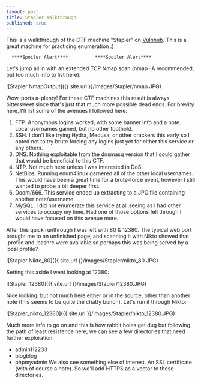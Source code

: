```yaml
---
layout: post
title: Stapler Walkthrough
published: true
---
```

This is a walkthrough of the CTF machine "Stapler" on [Vulnhub](https://www.vulnhub.com/entry/stapler-1,150/). This is a great machine for practicing enumeration :)


 
      ****Spoiler Alert****          ****Spoiler Alert****



Let's jump all in with an extended TCP Nmap scan (nmap -A recommended, but too much info to list here):

![Stapler NmapOutput]({{ site.url }}/images/Stapler/nmap.JPG)

Wow, ports a-plenty! For these CTF machines this result is always bittersweet since that's just that much more possible dead ends. For brevity here, I'll list some of the avenues I followed here:
	
1. FTP. Anonymous logins worked, with some banner info and a note. Local usernames gained, but no other foothold.
2. SSH. I don't like trying Hydra, Medusa, or other crackers this early so I opted not to try brute forcing any logins just yet for either this service or any others.
3. DNS. Nothing exploitable from the dnsmasq version that I could gather that would be beneficial to this CTF.
4. NTP. Not much here unless I was interested in DoS.
5. NetBios. Running enum4linux garnered all of the other local usernames. This would have been a great time for a brute-force event, however I still wanted to probe a bit deeper first.
6. Doom/666. This service ended up extracting to a JPG file containing another note/username.
7. MySQL. I did not enumerate this service at all seeing as I had other services to occupy my time. Had one of those options fell through I would have focused on this avenue more.

After this quick runthrough I was left with 80 & 12380. The typical web port brought me to an unfinished page, and scanning it with Nikto showed that .profile and .bashrc were available so perhaps this was being served by a local profile?

![Stapler Nikto_80]({{ site.url }}/images/Stapler/nikto_80.JPG)

Setting this aside I went looking at 12380:

![Stapler_12380]({{ site.url }}/images/Stapler/12380.JPG)

Nice looking, but not much here either or in the source, other than another note (this seems to be quite the chatty bunch). Let's run it through Nikto:

![Stapler_nikto_12380]({{ site.url }}/images/Stapler/nikto_12380.JPG)

Much more info to go on and this is how rabbit holes get dug but following the path of least resistence here, we can see a few directories that need further exploration:
- admin112233
- blogblog
- phpmyadmin
We also see something else of interest. An SSL certificate (with of course a note). So we'll add HTTPS as a vector to these directories.


